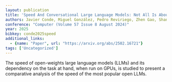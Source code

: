 ```yaml
---
layout: publication
title: 'Speed And Conversational Large Language Models: Not All Is About Tokens Per Second'
authors: Javier Conde, Miguel González, Pedro Reviriego, Zhen Gao, Shanshan Liu, Fabrizio Lombardi
conference: "Computer (Volume 57 Issue 8 August 2024)"
year: 2025
bibkey: conde2025speed
additional_links:
  - {name: "Paper", url: "https://arxiv.org/abs/2502.16721"}
tags: ['Uncategorized']
---
```

The speed of open-weights large language models (LLMs) and its dependency on
the task at hand, when run on GPUs, is studied to present a comparative
analysis of the speed of the most popular open LLMs.
